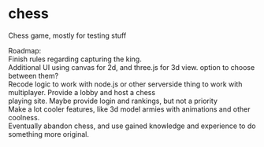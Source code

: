 chess
=====

Chess game, mostly for testing stuff  
  
Roadmap:  
  Finish rules regarding capturing the king.  
  Additional UI using canvas for 2d, and three.js for 3d view. option to choose between them?  
  Recode logic to work with node.js or other serverside thing to work with multiplayer. Provide a lobby and host a chess  
    playing site. Maybe provide login and rankings, but not a priority  
  Make a lot cooler features, like 3d model armies with animations and other coolness.  
    Eventually abandon chess, and use gained knowledge and experience to do something more original.  

